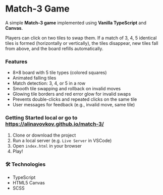# Match-3 Game

A simple **Match-3 game** implemented using **Vanilla TypeScript** and **Canvas**.

Players can click on two tiles to swap them. If a match of 3, 4, 5 identical tiles is formed (horizontally or vertically), the tiles disappear, new tiles fall from above, and the board refills automatically.

### Features

- 8×8 board with 5 tile types (colored squares)
- Animated falling tiles
- Match detection: 3, 4, or 5 in a row
- Smooth tile swapping and rollback on invalid moves
- Glowing tile borders and red error glow for invalid swaps
- Prevents double-clicks and repeated clicks on the same tile
- User messages for feedback (e.g., invalid move, same tile)

### Getting Started local or go to https://alinavovkov.github.io/match-3/

1. Clone or download the project
2. Run a local server (e.g. `Live Server` in VSCode)
3. Open `index.html` in your browser
4. Play!

### 🛠 Technologies

- TypeScript
- HTML5 Canvas
- SCSS
